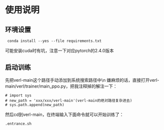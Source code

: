 # 使用说明
## 环境设置
```
 conda install --yes --file requirements.txt
```
可能安装cuda时有坑，注意一下对应pytorch的2.4.0版本
## 启动训练
先把verl-main这个路径手动添加到系统搜索路径中\n
嫌麻烦的话，直接打开verl-main/verl/trainer/main_ppo.py，把我注释掉的解注一下：
```
# import sys
# new_path = 'xxx/xxx/verl-main'(verl-main的绝对路径复杂进去)
# sys.path.append(new_path)
```
然后cd到verl-main，在终端输入下面命令就可以开始训练了：
```
.entrance.sh
```
